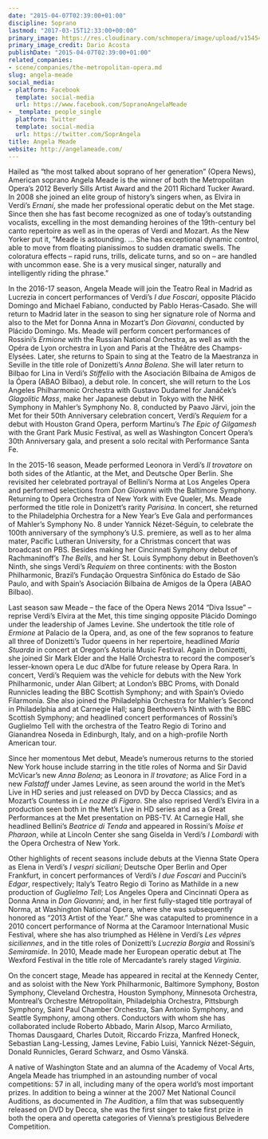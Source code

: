 ```yaml
---
date: "2015-04-07T02:39:00+01:00"
discipline: Soprano
lastmod: "2017-03-15T12:33:00+00:00"
primary_image: https://res.cloudinary.com/schmopera/image/upload/v1545409169/media/webhook-uploads/1428370654707/ANGELA_MEADE_6799.jpg.jpg
primary_image_credit: Dario Acosta
publishDate: "2015-04-07T02:39:00+01:00"
related_companies:
- scene/companies/the-metropolitan-opera.md
slug: angela-meade
social_media:
- platform: Facebook
  template: social-media
  url: https://www.facebook.com/SopranoAngelaMeade
- _template: people_single
  platform: Twitter
  template: social-media
  url: https://twitter.com/SoprAngela
title: Angela Meade
website: http://angelameade.com/
---
```


Hailed as “the most talked about soprano of her generation” (Opera News), American soprano Angela Meade is the winner of both the Metropolitan Opera’s 2012 Beverly Sills Artist Award and the 2011 Richard Tucker Award. In 2008 she joined an elite group of history’s singers when, as Elvira in Verdi’s *Ernani*, she made her professional operatic debut on the Met stage. Since then she has fast become recognized as one of today’s outstanding vocalists, excelling in the most demanding heroines of the 19th-century bel canto repertoire as well as in the operas of Verdi and Mozart. As the New Yorker put it, “Meade is astounding. … She has exceptional dynamic control, able to move from floating pianissimos to sudden dramatic swells. The coloratura effects – rapid runs, trills, delicate turns, and so on – are handled with uncommon ease. She is a very musical singer, naturally and intelligently riding the phrase.”

In the 2016-17 season, Angela Meade will join the Teatro Real in Madrid as Lucrezia in concert performances of Verdi’s *I due Foscari*, opposite Plácido Domingo and Michael Fabiano, conducted by Pablo Heras-Casado. She will return to Madrid later in the season to sing her signature role of Norma and also to the Met for Donna Anna in Mozart’s *Don Giovanni*, conducted by Plácido Domingo. Ms. Meade will perform concert performances of Rossini’s *Ermione* with the Russian National Orchestra, as well as with the Opéra de Lyon orchestra in Lyon and Paris at the Théâtre des Champs-Elysées. Later, she returns to Spain to sing at the Teatro de la Maestranza in Seville in the title role of Donizetti’s *Anna Bolena*. She will later return to Bilbao for Lina in Verdi’s *Stiffelio* with the Asociación Bilbaína de Amigos de la Ópera (ABAO Bilbao), a debut role. In concert, she will return to the Los Angeles Philharmonic Orchestra with Gustavo Dudamel for Janáček’s *Glagolitic Mass*, make her Japanese debut in Tokyo with the NHK Symphony in Mahler’s Symphony No. 8, conducted by Paavo Järvi, join the Met for their 50th Anniversary celebration concert, Verdi’s *Requiem* for a debut with Houston Grand Opera, perform Martinu’s *The Epic of Gilgamesh* with the Grant Park Music Festival, as well as Washington Concert Opera’s 30th Anniversary gala, and present a solo recital with Performance Santa Fe.

In the 2015-16 season, Meade performed Leonora in Verdi’s *Il trovatore* on both sides of the Atlantic, at the Met, and Deutsche Oper Berlin. She revisited her celebrated portrayal of Bellini’s Norma at Los Angeles Opera and performed selections from *Don Giovanni* with the Baltimore Symphony. Returning to Opera Orchestra of New York with Eve Queler, Ms. Meade performed the title role in Donizett’s rarity *Parisina*. In concert, she returned to the Philadelphia Orchestra for a New Year’s Eve Gala and performances of Mahler’s Symphony No. 8 under Yannick Nézet-Séguin, to celebrate the 100th anniversary of the symphony’s U.S. premiere, as well as to her alma mater, Pacific Lutheran University, for a Christmas concert that was broadcast on PBS. Besides making her Cincinnati Symphony debut of Rachmaninoff’s *The Bells*, and her St. Louis Symphony debut in Beethoven’s Ninth, she sings Verdi’s *Requiem* on three continents: with the Boston Philharmonic, Brazil’s Fundação Orquestra Sinfônica do Estado de São Paulo, and with Spain’s Asociación Bilbaína de Amigos de la Ópera (ABAO Bilbao).

Last season saw Meade – the face of the Opera News 2014 “Diva Issue” – reprise Verdi’s Elvira at the Met, this time singing opposite Plácido Domingo under the leadership of James Levine. She undertook the title role of *Ermione* at Palacio de la Opera, and, as one of the few sopranos to feature all three of Donizetti’s Tudor queens in her repertoire, headlined *Maria Stuarda* in concert at Oregon’s Astoria Music Festival. Again in Donizetti, she joined Sir Mark Elder and the Hallé Orchestra to record the composer’s lesser-known opera Le duc d’Albe for future release by Opera Rara. In concert, Verdi’s Requiem was the vehicle for debuts with the New York Philharmonic, under Alan Gilbert; at London’s BBC Proms, with Donald Runnicles leading the BBC Scottish Symphony; and with Spain’s Oviedo Filarmonía. She also joined the Philadelphia Orchestra for Mahler’s Second in Philadelphia and at Carnegie Hall; sang Beethoven’s Ninth with the BBC Scottish Symphony; and headlined concert performances of Rossini’s Guglielmo Tell with the orchestra of the Teatro Regio di Torino and Gianandrea Noseda in Edinburgh, Italy, and on a high-profile North American tour.

Since her momentous Met debut, Meade’s numerous returns to the storied New York house include starring in the title roles of Norma and Sir David McVicar’s new *Anna Bolena*; as Leonora in *Il trovatore*; as Alice Ford in a new *Falstaff* under James Levine, as seen around the world in the Met’s Live in HD series and just released on DVD by Decca Classics; and as Mozart’s Countess in *Le nozze di Figaro*. She also reprised Verdi’s Elvira in a production seen both in the Met’s Live in HD series and as a Great Performances at the Met presentation on PBS-TV. At Carnegie Hall, she headlined Bellini’s *Beatrice di Tenda* and appeared in Rossini’s *Moïse et Pharaon*, while at Lincoln Center she sang Giselda in Verdi’s *I Lombardi* with the Opera Orchestra of New York.

Other highlights of recent seasons include debuts at the Vienna State Opera as Elena in Verdi’s *I vespri siciliani*; Deutsche Oper Berlin and Oper Frankfurt, in concert performances of Verdi’s *I due Foscari* and Puccini’s *Edgar*, respectively; Italy’s Teatro Regio di Torino as Mathilde in a new production of *Guglielmo Tell*; Los Angeles Opera and Cincinnati Opera as Donna Anna in *Don Giovanni*; and, in her first fully-staged title portrayal of Norma, at Washington National Opera, where she was subsequently honored as “2013 Artist of the Year.” She was catapulted to prominence in a 2010 concert performance of Norma at the Caramoor International Music Festival, where she has also triumphed as Hélène in Verdi’s *Les vêpres siciliennes*, and in the title roles of Donizetti’s *Lucrezia Borgia* and Rossini’s *Semiramide*. In 2010, Meade made her European operatic debut at The Wexford Festival in the title role of Mercadante’s rarely staged *Virginia*.

On the concert stage, Meade has appeared in recital at the Kennedy Center, and as soloist with the New York Philharmonic, Baltimore Symphony, Boston Symphony, Cleveland Orchestra, Houston Symphony, Minnesota Orchestra, Montreal’s Orchestre Métropolitain, Philadelphia Orchestra, Pittsburgh Symphony, Saint Paul Chamber Orchestra, San Antonio Symphony, and Seattle Symphony, among others. Conductors with whom she has collaborated include Roberto Abbado, Marin Alsop, Marco Armiliato, Thomas Dausgaard, Charles Dutoit, Riccardo Frizza, Manfred Honeck, Sebastian Lang-Lessing, James Levine, Fabio Luisi, Yannick Nézet-Séguin, Donald Runnicles, Gerard Schwarz, and Osmo Vänskä.

A native of Washington State and an alumna of the Academy of Vocal Arts, Angela Meade has triumphed in an astounding number of vocal competitions: 57 in all, including many of the opera world’s most important prizes. In addition to being a winner at the 2007 Met National Council Auditions, as documented in *The Audition*, a film that was subsequently released on DVD by Decca, she was the first singer to take first prize in both the opera and operetta categories of Vienna’s prestigious Belvedere Competition.
